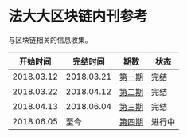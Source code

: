 # 法大大区块链内刊参考
与区块链相关的信息收集。

|  开始时间 |  完结时间 |  期数 | 状态 | 
| ------------| ------------ | ------------ | ------------ | 
|  2018.03.12 |  2018.03.21 | [第一期](./md/VOL1.md)  |  完结 |
|  2018.03.22 |   2018.04.12| [第二期](./md/VOL2.md)  |  完结 |
|  2018.04.13 |  2018.06.04 | [第三期](./md/VOL3.md)  |  完结 |
|  2018.06.05 |  至今 | [第四期](./md/VOL4.md)  |  进行中 |


